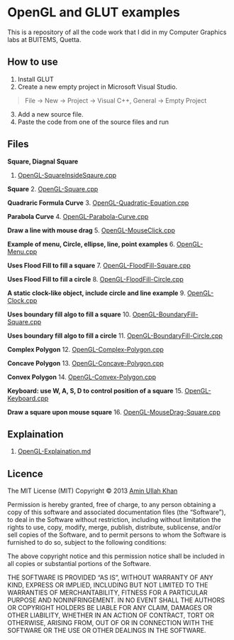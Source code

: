 OpenGL and GLUT examples
========================
This is a repository of all the code work that I did in my Computer Graphics labs at BUITEMS, Quetta.

How to use
----------
1. Install GLUT
2. Create a new empty project in Microsoft Visual Studio.
> File -> New -> Project -> Visual C++, General -> Empty Project
3. Add a new source file.
4. Paste the code from one of the source files and run

Files
-----
**Square, Diagnal Square**
1. [OpenGL-SquareInsideSqaure.cpp](https://github.com/beingaminullah/opengl/blob/master/OpenGL-SquareInsideSqaure.cpp)

**Square**
2. [OpenGL-Square.cpp](https://github.com/beingaminullah/opengl/blob/master/OpenGL-Square.cpp)

**Quadraric Formula Curve**
3. [OpenGL-Quadratic-Equation.cpp](https://github.com/beingaminullah/opengl/blob/master/OpenGL-Quadratic-Equation.cpp)

**Parabola Curve**
4. [OpenGL-Parabola-Curve.cpp](https://github.com/beingaminullah/opengl/blob/master/OpenGL-Parabola-Curve.cpp)

**Draw a line with mouse drag**
5. [OpenGL-MouseClick.cpp](https://github.com/beingaminullah/opengl/blob/master/OpenGL-MouseClick.cpp)

**Example of menu, Circle, ellipse, line, point examples**
6. [OpenGL-Menu.cpp](https://github.com/beingaminullah/opengl/blob/master/OpenGL-Menu.cpp)

**Uses Flood Fill to fill a square**
7. [OpenGL-FloodFill-Square.cpp](https://github.com/beingaminullah/opengl/blob/master/OpenGL-FloodFill-Square.cpp)

**Uses Flood Fill to fill a circle**
8. [OpenGL-FloodFill-Circle.cpp](https://github.com/beingaminullah/opengl/blob/master/OpenGL-FloodFill-Circle.cpp)

**A static clock-like object, include circle and line example**
9. [OpenGL-Clock.cpp](https://github.com/beingaminullah/opengl/blob/master/OpenGL-Clock.cpp)

**Uses boundary fill algo to fill a square**
10. [OpenGL-BoundaryFill-Square.cpp](https://github.com/beingaminullah/opengl/blob/master/OpenGL-BoundaryFill-Square.cpp)

**Uses boundary fill algo to fill a circle**
11. [OpenGL-BoundaryFill-Circle.cpp](https://github.com/beingaminullah/opengl/blob/master/OpenGL-BoundaryFill-Circle.cpp)

**Complex Polygon**
12. [OpenGL-Complex-Polygon.cpp]()

**Concave Polygon**
13. [OpenGL-Concave-Polygon.cpp]()

**Convex Polygon**
14. [OpenGL-Convex-Polygon.cpp]()

**Keyboard: use W, A, S, D to control position of a square**
15. [OpenGL-Keyboard.cpp]()

**Draw a square upon mouse square**
16. [OpenGL-MouseDrag-Square.cpp]()

Explaination
------------
1. [OpenGL-Explaination.md](https://github.com/beingaminullah/opengl/blob/master/OpenGL-Explaination.md)

Licence
-------
The MIT License (MIT)
Copyright © 2013 [Amin Ullah Khan](http://www.twitter.com/aminullah/)

Permission is hereby granted, free of charge, to any person obtaining a copy
of this software and associated documentation files (the “Software”), to deal
in the Software without restriction, including without limitation the rights
to use, copy, modify, merge, publish, distribute, sublicense, and/or sell
copies of the Software, and to permit persons to whom the Software is
furnished to do so, subject to the following conditions:

The above copyright notice and this permission notice shall be included in
all copies or substantial portions of the Software.

THE SOFTWARE IS PROVIDED “AS IS”, WITHOUT WARRANTY OF ANY KIND, EXPRESS OR IMPLIED, INCLUDING BUT NOT LIMITED TO THE WARRANTIES OF MERCHANTABILITY, FITNESS FOR A PARTICULAR PURPOSE AND NONINFRINGEMENT. IN NO EVENT SHALL THE AUTHORS OR COPYRIGHT HOLDERS BE LIABLE FOR ANY CLAIM, DAMAGES OR OTHER LIABILITY, WHETHER IN AN ACTION OF CONTRACT, TORT OR OTHERWISE, ARISING FROM, OUT OF OR IN CONNECTION WITH THE SOFTWARE OR THE USE OR OTHER DEALINGS IN THE SOFTWARE.
